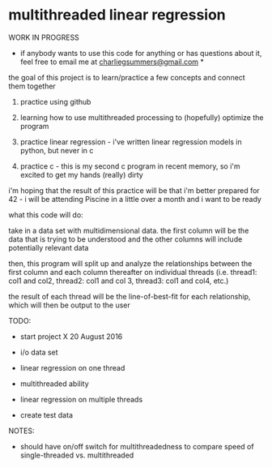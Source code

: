 # multithreaded linear regression


WORK IN PROGRESS


* if anybody wants to use this code for anything or has questions about it, feel free to email me at charliegsummers@gmail.com *


the goal of this project is to learn/practice a few concepts and connect them together

1. practice using github

2. learning how to use multithreaded processing to (hopefully) optimize the program

3. practice linear regression - i've written linear regression models in python, but never in c

4. practice c - this is my second c program in recent memory, so i'm excited to get my hands (really) dirty

i'm hoping that the result of this practice will be that i'm better prepared for 42 - i will be attending Piscine in a little over a month and i want to be ready


what this code will do:

take in a data set with multidimensional data. the first column will be the data that is trying to be understood and the other columns will include potentially relevant data

then, this program will split up and analyze the relationships between the first column and each column thereafter on individual threads (i.e. thread1: col1 and col2, thread2: col1 and col 3, thread3: col1 and col4, etc.)

the result of each thread will be the line-of-best-fit for each relationship, which will then be output to the user


TODO:

- start project                            X 20 August 2016

- i/o data set

- linear regression on one thread

- multithreaded ability

- linear regression on multiple threads

- create test data

NOTES:

- should have on/off switch for multithreadedness to compare speed of single-threaded vs. multithreaded